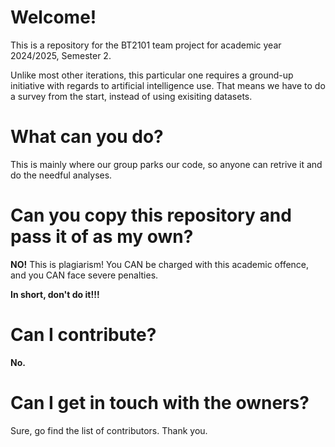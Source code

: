# Welcome!
This is a repository for the BT2101 team project for academic year 2024/2025, Semester 2.

Unlike most other iterations, this particular one requires a ground-up initiative with regards to artificial intelligence use. That means we have to do a survey from the start, instead of using exisiting datasets.

# What can you do?
This is mainly where our group parks our code, so anyone can retrive it and do the needful analyses.

# Can you copy this repository and pass it of as my own?
**NO!** This is plagiarism! You CAN be charged with this academic offence, and you CAN face severe penalties.

**In short, don't do it!!!**

# Can I contribute?
**No.**

# Can I get in touch with the owners?
Sure, go find the list of contributors. Thank you.
